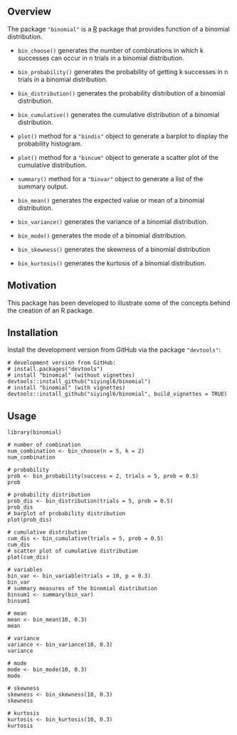 <!-- README.md is generated from README.Rmd. Please edit that file -->

## Overview

The package `"binomial"` is a [R](http://www.r-project.org/) package 
that provides function of a binomial distribution.

* `bin_choose()` generates the number of combinations in which k successes can occur in n trials in a binomial distribution.
* `bin_probability()` generates the probability of getting k successes in n trials in a binomial distribution.
* `bin_distribution()` generates the probability distribution of a binomial distribution.
* `bin_cumulative()` generates the cumulative distribution of a binomial distribution.
* `plot()` method for a `"bindis"` object to generate a barplot to display the probability histogram.
* `plot()` method for a `"bincum"` object to generate a scatter plot of the cumulative distribution.
* `summary()` method for a `"binvar"` object to generate a list of the summary output.

* `bin_mean()` generates the expected value or mean of a binomial distribution.
* `bin_variance()` generates the variance of a binomial distribution.
* `bin_mode()` generates the mode of a binomial distribution.
* `bin_skewness()` generates the skewness of a binomial distribution
* `bin_kurtosis()` generates the kurtosis of a binomial distribution.


## Motivation

This package has been developed to illustrate some of the concepts
behind the creation of an R package.


## Installation

Install the development version from GitHub via the package `"devtools"`:

```{r}
# development version from GitHub:
# install.packages("devtools") 
# install "binomial" (without vignettes)
devtools::install_github("siyingl6/binomial")
# install "binomial" (with vignettes)
devtools::install_github("siyingl6/binomial", build_vignettes = TRUE)
```

## Usage

```{r}
library(binomial)

# number of combination
num_combination <- bin_choose(n = 5, k = 2)
num_combination

# probability
prob <- bin_probability(success = 2, trials = 5, prob = 0.5)
prob

# probability distribution
prob_dis <- bin_distribution(trials = 5, prob = 0.5)
prob_dis
# barplot of probability distribution
plot(prob_dis)

# cumulative distribution
cum_dis <- bin_cumulative(trials = 5, prob = 0.5)
cum_dis
# scatter plot of cumulative distribution
plot(cum_dis)

# variables
bin_var <- bin_variable(trials = 10, p = 0.3)
bin_var
# summary measures of the binomial distribution
binsum1 <- summary(bin_var)
binsum1

# mean
mean <- bin_mean(10, 0.3)
mean

# variance
variance <- bin_variance(10, 0.3)
variance

# mode
mode <- bin_mode(10, 0.3)
mode

# skewness
skewness <- bin_skewness(10, 0.3)
skewness

# kurtosis
kurtosis <- bin_kurtosis(10, 0.3)
kurtosis
```
